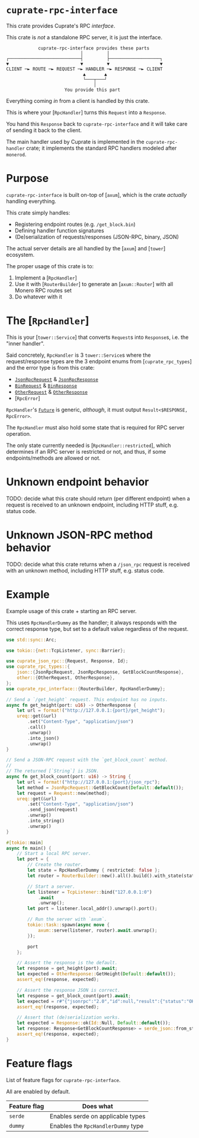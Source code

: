 # `cuprate-rpc-interface`
This crate provides Cuprate's RPC _interface_.

This crate is _not_ a standalone RPC server, it is just the interface.

```text
            cuprate-rpc-interface provides these parts
                            │         │
┌───────────────────────────┤         ├───────────────────┐
▼                           ▼         ▼                   ▼
CLIENT ─► ROUTE ─► REQUEST ─► HANDLER ─► RESPONSE ─► CLIENT
                             ▲       ▲
                             └───┬───┘
                                 │
                      You provide this part
```

Everything coming _in_ from a client is handled by this crate.

This is where your [`RpcHandler`] turns this `Request` into a `Response`.

You hand this `Response` back to `cuprate-rpc-interface` and it will take care of sending it back to the client.

The main handler used by Cuprate is implemented in the `cuprate-rpc-handler` crate;
it implements the standard RPC handlers modeled after `monerod`.

# Purpose
`cuprate-rpc-interface` is built on-top of [`axum`],
which is the crate _actually_ handling everything.

This crate simply handles:
- Registering endpoint routes (e.g. `/get_block.bin`)
- Defining handler function signatures
- (De)serialization of requests/responses (JSON-RPC, binary, JSON)

The actual server details are all handled by the [`axum`] and [`tower`] ecosystem.

The proper usage of this crate is to:
1. Implement a [`RpcHandler`]
2. Use it with [`RouterBuilder`] to generate an
   [`axum::Router`] with all Monero RPC routes set
3. Do whatever with it

# The [`RpcHandler`]
This is your [`tower::Service`] that converts `Request`s into `Response`s,
i.e. the "inner handler".

Said concretely, `RpcHandler` is 3 `tower::Service`s where the request/response types are
the 3 endpoint enums from [`cuprate_rpc_types`] and the error type is from this crate:
- [`JsonRpcRequest`](cuprate_rpc_types::json::JsonRpcRequest) & [`JsonRpcResponse`](cuprate_rpc_types::json::JsonRpcResponse)
- [`BinRequest`](cuprate_rpc_types::bin::BinRequest) & [`BinResponse`](cuprate_rpc_types::bin::BinRequest)
- [`OtherRequest`](cuprate_rpc_types::other::OtherRequest) & [`OtherResponse`](cuprate_rpc_types::other::OtherRequest)
- [`RpcError`]

`RpcHandler`'s [`Future`](std::future::Future) is generic, _although_,
it must output `Result<$RESPONSE, RpcError>`.

The `RpcHandler` must also hold some state that is required
for RPC server operation.

The only state currently needed is [`RpcHandler::restricted`], which determines if an RPC
server is restricted or not, and thus, if some endpoints/methods are allowed or not.

# Unknown endpoint behavior
TODO: decide what this crate should return (per different endpoint)
when a request is received to an unknown endpoint, including HTTP stuff, e.g. status code.

# Unknown JSON-RPC method behavior
TODO: decide what this crate returns when a `/json_rpc`
request is received with an unknown method, including HTTP stuff, e.g. status code.

# Example
Example usage of this crate + starting an RPC server.

This uses `RpcHandlerDummy` as the handler; it always responds with the
correct response type, but set to a default value regardless of the request.

```rust
use std::sync::Arc;

use tokio::{net::TcpListener, sync::Barrier};

use cuprate_json_rpc::{Request, Response, Id};
use cuprate_rpc_types::{
    json::{JsonRpcRequest, JsonRpcResponse, GetBlockCountResponse},
    other::{OtherRequest, OtherResponse},
};
use cuprate_rpc_interface::{RouterBuilder, RpcHandlerDummy};

// Send a `/get_height` request. This endpoint has no inputs.
async fn get_height(port: u16) -> OtherResponse {
    let url = format!("http://127.0.0.1:{port}/get_height");
    ureq::get(&url)
        .set("Content-Type", "application/json")
        .call()
        .unwrap()
        .into_json()
        .unwrap()
}

// Send a JSON-RPC request with the `get_block_count` method.
//
// The returned [`String`] is JSON.
async fn get_block_count(port: u16) -> String {
    let url = format!("http://127.0.0.1:{port}/json_rpc");
    let method = JsonRpcRequest::GetBlockCount(Default::default());
    let request = Request::new(method);
    ureq::get(&url)
        .set("Content-Type", "application/json")
        .send_json(request)
        .unwrap()
        .into_string()
        .unwrap()
}

#[tokio::main]
async fn main() {
    // Start a local RPC server.
    let port = {
        // Create the router.
        let state = RpcHandlerDummy { restricted: false };
        let router = RouterBuilder::new().all().build().with_state(state);

        // Start a server.
        let listener = TcpListener::bind("127.0.0.1:0")
            .await
            .unwrap();
        let port = listener.local_addr().unwrap().port();

        // Run the server with `axum`.
        tokio::task::spawn(async move {
            axum::serve(listener, router).await.unwrap();
        });

        port
    };

    // Assert the response is the default.
    let response = get_height(port).await;
    let expected = OtherResponse::GetHeight(Default::default());
    assert_eq!(response, expected);

    // Assert the response JSON is correct.
    let response = get_block_count(port).await;
    let expected = r#"{"jsonrpc":"2.0","id":null,"result":{"status":"OK","untrusted":false,"count":0}}"#;
    assert_eq!(response, expected);

    // Assert that (de)serialization works.
    let expected = Response::ok(Id::Null, Default::default());
    let response: Response<GetBlockCountResponse> = serde_json::from_str(&response).unwrap();
    assert_eq!(response, expected);
}
```

# Feature flags
List of feature flags for `cuprate-rpc-interface`.

All are enabled by default.

| Feature flag | Does what |
|--------------|-----------|
| `serde`      | Enables serde on applicable types
| `dummy`      | Enables the `RpcHandlerDummy` type